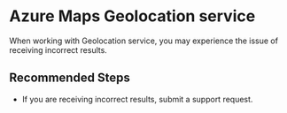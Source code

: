 <properties
  pagetitle="Azure Maps Geolocation service"
  service=""
  resource=""
  ms.author="rolucchi,ounyman"
  selfhelptype="Generic"
  supporttopicids="32634415"
  resourcetags=""
  productpesids="16335"
  cloudenvironments="public,usnat,fairfax,ussec"
  articleid="afa71ef9-4970-4f5a-ac09-10cbd25b5d1f"
  ownershipid="AzureIot_AzureMaps" />
# Azure Maps Geolocation service

When working with Geolocation service, you may experience the issue of receiving incorrect results.

## **Recommended Steps**

- If you are receiving incorrect results, submit a support request.
